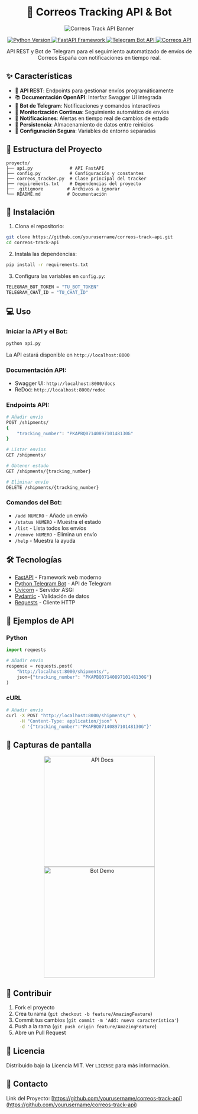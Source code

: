 <h1 align="center">🚀 Correos Tracking API & Bot</h1>

<p align="center">
  <img src="/api/placeholder/1200/300" alt="Correos Track API Banner">
</p>

<p align="center">
  <a href="https://www.python.org/">
    <img src="https://img.shields.io/badge/Python-3.8+-3776AB?style=flat-square&logo=python&logoColor=white" alt="Python Version">
  </a>
  <a href="https://fastapi.tiangolo.com/">
    <img src="https://img.shields.io/badge/FastAPI-0.68.0+-009688?style=flat-square&logo=fastapi&logoColor=white" alt="FastAPI Framework">
  </a>
  <a href="https://core.telegram.org/bots/api">
    <img src="https://img.shields.io/badge/Telegram-Bot_API-2CA5E0?style=flat-square&logo=telegram&logoColor=white" alt="Telegram Bot API">
  </a>
  <a href="https://www.correos.es/es/es/herramientas/localizador/envios">
    <img src="https://img.shields.io/badge/Correos-API-yellow?style=flat-square" alt="Correos API">
  </a>
</p>

<p align="center">
  API REST y Bot de Telegram para el seguimiento automatizado de envíos de Correos España con notificaciones en tiempo real.
</p>

## ✨ Características

- 🚀 **API REST**: Endpoints para gestionar envíos programáticamente
- 📚 **Documentación OpenAPI**: Interfaz Swagger UI integrada
- 🤖 **Bot de Telegram**: Notificaciones y comandos interactivos
- 🔄 **Monitorización Continua**: Seguimiento automático de envíos
- 📱 **Notificaciones**: Alertas en tiempo real de cambios de estado
- 💾 **Persistencia**: Almacenamiento de datos entre reinicios
- 🔐 **Configuración Segura**: Variables de entorno separadas

## 📁 Estructura del Proyecto

```plaintext
proyecto/
├── api.py              # API FastAPI
├── config.py           # Configuración y constantes
├── correos_tracker.py  # Clase principal del tracker
├── requirements.txt    # Dependencias del proyecto
├── .gitignore         # Archivos a ignorar
└── README.md          # Documentación
```

## 🚀 Instalación

1. Clona el repositorio:
```bash
git clone https://github.com/yourusername/correos-track-api.git
cd correos-track-api
```

2. Instala las dependencias:
```bash
pip install -r requirements.txt
```

3. Configura las variables en `config.py`:
```python
TELEGRAM_BOT_TOKEN = "TU_BOT_TOKEN"
TELEGRAM_CHAT_ID = "TU_CHAT_ID"
```

## 💻 Uso

### Iniciar la API y el Bot:
```bash
python api.py
```

La API estará disponible en `http://localhost:8000`

### Documentación API:
- Swagger UI: `http://localhost:8000/docs`
- ReDoc: `http://localhost:8000/redoc`

### Endpoints API:

```bash
# Añadir envío
POST /shipments/
{
    "tracking_number": "PKAPBQ0714089710148130G"
}

# Listar envíos
GET /shipments/

# Obtener estado
GET /shipments/{tracking_number}

# Eliminar envío
DELETE /shipments/{tracking_number}
```

### Comandos del Bot:
- `/add NUMERO` - Añade un envío
- `/status NUMERO` - Muestra el estado
- `/list` - Lista todos los envíos
- `/remove NUMERO` - Elimina un envío
- `/help` - Muestra la ayuda

## 🛠️ Tecnologías

- [FastAPI](https://fastapi.tiangolo.com/) - Framework web moderno
- [Python Telegram Bot](https://python-telegram-bot.org/) - API de Telegram
- [Uvicorn](https://www.uvicorn.org/) - Servidor ASGI
- [Pydantic](https://pydantic-docs.helpmanual.io/) - Validación de datos
- [Requests](https://docs.python-requests.org/) - Cliente HTTP

## 📡 Ejemplos de API

### Python
```python
import requests

# Añadir envío
response = requests.post(
    "http://localhost:8000/shipments/",
    json={"tracking_number": "PKAPBQ0714089710148130G"}
)
```

### cURL
```bash
# Añadir envío
curl -X POST "http://localhost:8000/shipments/" \
     -H "Content-Type: application/json" \
     -d '{"tracking_number":"PKAPBQ0714089710148130G"}'
```

## 📱 Capturas de pantalla

<p align="center">
  <img src="/api/placeholder/300/500" alt="API Docs" width="300">
  <img src="/api/placeholder/300/500" alt="Bot Demo" width="300">
</p>

## 🤝 Contribuir

1. Fork el proyecto
2. Crea tu rama (`git checkout -b feature/AmazingFeature`)
3. Commit tus cambios (`git commit -m 'Add: nueva característica'`)
4. Push a la rama (`git push origin feature/AmazingFeature`)
5. Abre un Pull Request

## 📝 Licencia

Distribuido bajo la Licencia MIT. Ver `LICENSE` para más información.

## 📧 Contacto

Link del Proyecto: [https://github.com/yourusername/correos-track-api](https://github.com/yourusername/correos-track-api)
